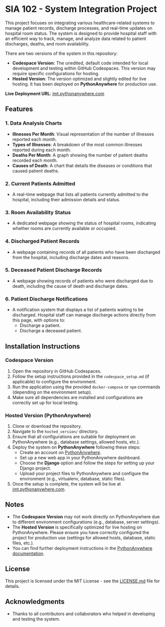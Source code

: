 # SIA 102 - System Integration Project

This project focuses on integrating various healthcare-related systems to manage patient records, discharge processes, and real-time updates on hospital room status. The system is designed to provide hospital staff with an efficient way to track, manage, and analyze data related to patient discharges, deaths, and room availability.

There are two versions of the system in this repository:
- **Codespace Version**: The unedited, default code intended for local development and testing within GitHub Codespaces. This version may require specific configurations for hosting.
- **Hosted Version**: The version optimized and slightly edited for live hosting. It has been deployed on **PythonAnywhere** for production use.

**Live Deployment URL**: [jmt.pythonanywhere.com](http://jmt.pythonanywhere.com)

## Features

### 1. **Data Analysis Charts**
   - **Illnesses Per Month**: Visual representation of the number of illnesses reported each month.
   - **Types of Illnesses**: A breakdown of the most common illnesses reported during each month.
   - **Deaths Per Month**: A graph showing the number of patient deaths recorded each month.
   - **Causes of Death**: A chart that details the diseases or conditions that caused patient deaths.

### 2. **Current Patients Admitted**
   - A real-time webpage that lists all patients currently admitted to the hospital, including their admission details and status.

### 3. **Room Availability Status**
   - A dedicated webpage showing the status of hospital rooms, indicating whether rooms are currently available or occupied.

### 4. **Discharged Patient Records**
   - A webpage containing records of all patients who have been discharged from the hospital, including discharge dates and reasons.

### 5. **Deceased Patient Discharge Records**
   - A webpage showing records of patients who were discharged due to death, including the cause of death and discharge dates.

### 6. **Patient Discharge Notifications**
   - A notification system that displays a list of patients waiting to be discharged. Hospital staff can manage discharge actions directly from this page, with options to:
     - Discharge a patient.
     - Discharge a deceased patient.

## Installation Instructions

### Codespace Version
1. Open the repository in GitHub Codespaces.
2. Follow the setup instructions provided in the `codespace_setup.md` (if applicable) to configure the environment.
3. Run the application using the provided `docker-compose` or `npm` commands (depending on the environment setup).
4. Make sure all dependencies are installed and configurations are correctly set up for local testing.

### Hosted Version (PythonAnywhere)
1. Clone or download the repository.
2. Navigate to the `hosted_version/` directory.
3. Ensure that all configurations are suitable for deployment on PythonAnywhere (e.g., database settings, allowed hosts, etc.).
4. Deploy the system on **PythonAnywhere** following these steps:
   - Create an account on [PythonAnywhere](https://www.pythonanywhere.com/).
   - Set up a new web app in your PythonAnywhere dashboard.
   - Choose the **Django** option and follow the steps for setting up your Django project.
   - Upload your project files to PythonAnywhere and configure the environment (e.g., virtualenv, database, static files).
5. Once the setup is complete, the system will be live at [jmt.pythonanywhere.com](http://jmt.pythonanywhere.com).

## Notes
- The **Codespace Version** may not work directly on PythonAnywhere due to different environment configurations (e.g., database, server settings).
- The **Hosted Version** is specifically optimized for live hosting on PythonAnywhere. Please ensure you have correctly configured the project for production use (settings for allowed hosts, database, static files, etc.).
- You can find further deployment instructions in the [PythonAnywhere documentation](https://help.pythonanywhere.com/).

## License
This project is licensed under the MIT License - see the [LICENSE.md](LICENSE.md) file for details.

## Acknowledgments
- Thanks to all contributors and collaborators who helped in developing and testing the system.
